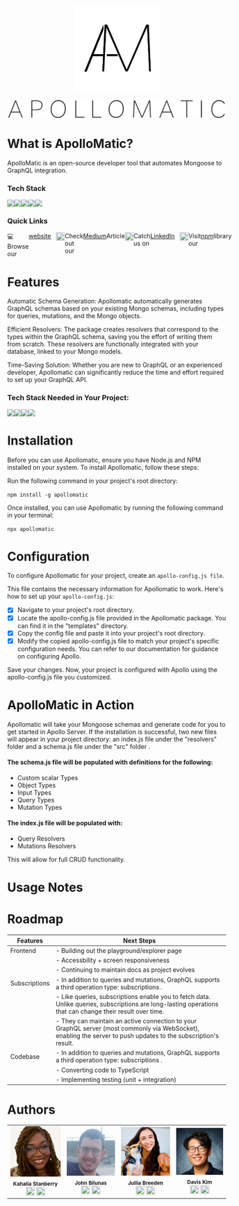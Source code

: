 <p align="center">
<img width="200" height="200" src="https://github.com/KahaliaS/apollomatic-imgs/blob/main/imgs/apollomatic-logo-sm.png">
</p>

<p align="center">
<img  src="https://github.com/KahaliaS/apollomatic-imgs/blob/main/imgs/apollomatic-text-logo.png">
</p>

# What is ApolloMatic?
ApolloMatic is an open-source developer tool that automates Mongoose to GraphQL integration.

### Tech Stack
	
  <div style="display: flex;">
    <img src="https://img.shields.io/badge/JavaScript-323330?style=for-the-badge&logo=javascript&logoColor=F7DF1E"/>
    <img src="https://img.shields.io/badge/Node%20js-339933?style=for-the-badge&logo=nodedotjs&logoColor=white"/>
    <img src = "https://img.shields.io/badge/json-5E5C5C?style=for-the-badge&logo=json&logoColor=white"/>
    <img src= "https://img.shields.io/badge/MongoDB-4EA94B?style=for-the-badge&logo=mongodb&logoColor=white"/>
    <img src="https://img.shields.io/badge/Mongoose-880000.svg?style=for-the-badge&logo=Mongoose&logoColor=white"/> 
  </div>

### Quick Links

<div style="display:flex;">
💻 Browse our <a href="http://www.apollomatic.com/">website</a> &nbsp;&nbsp;&nbsp;
<img src="https://miro.medium.com/v2/resize:fit:1400/1*psYl0y9DUzZWtHzFJLIvTw.png" width="20" height="20"/> Check out our <a href="#"> Medium</a> Article &nbsp;&nbsp;&nbsp;
<img src="https://cdn-icons-png.flaticon.com/256/174/174857.png" width="20" height="20"/>  Catch us on <a href="https://www.linkedin.com/company/apollomatic/">LinkedIn</a> &nbsp;&nbsp;&nbsp;
<img src="https://github.com/get-icon/geticon/blob/master/icons/npm.svg" width="20" height="20"/> Visit our <a href="https://www.npmjs.com/package/apollomatic">npm </a> library
</div>

# Features
Automatic Schema Generation: Apollomatic automatically generates GraphQL schemas based on your existing Mongo schemas, including types for queries, mutations, and the Mongo objects.

Efficient Resolvers: The package creates resolvers that correspond to the types within the GraphQL schema, saving you the effort of writing them from scratch. These resolvers are functionally integrated with your database, linked to your Mongo models.

Time-Saving Solution: Whether you are new to GraphQL or an experienced developer, Apollomatic can significantly reduce the time and effort required to set up your GraphQL API.

### Tech Stack Needed in Your Project:
<div style="display: flex;">
<img src="https://img.shields.io/badge/Mongoose-880000.svg?style=for-the-badge&logo=Mongoose&logoColor=white"/>
<img src= "https://img.shields.io/badge/MongoDB-4EA94B?style=for-the-badge&logo=mongodb&logoColor=white"/>
<img src="https://img.shields.io/badge/Apollo%20GraphQL-311C87.svg?style=for-the-badge&logo=Apollo-GraphQL&logoColor=white"/>
<img src="https://img.shields.io/badge/Node%20js-339933?style=for-the-badge&logo=nodedotjs&logoColor=white"/>
</div>

# Installation
Before you can use Apollomatic, ensure you have Node.js and NPM installed on your system. To install Apollomatic, follow these steps:

Run the following command in your project's root directory:

`npm install -g apollomatic`

Once installed, you can use Apollomatic by running the following command in your terminal:

`npx apollomatic`

# Configuration

To configure Apollomatic for your project, create an `apollo-config.js file`. 

This file contains the necessary information for Apollomatic to work. Here's how to set up your `apollo-config.js`:

- [x] Navigate to your project's root directory.
- [x] Locate the apollo-config.js file provided in the Apollomatic package. You can find it in the "templates" directory.
- [x] Copy the config file and paste it into your project's root directory.
- [x] Modify the copied apollo-config.js file to match your project's specific configuration needs. You can refer to our documentation for guidance on configuring Apollo.

Save your changes. Now, your project is configured with Apollo using the apollo-config.js file you customized.

# ApolloMatic in Action

Apollomatic will take your Mongoose schemas and generate code for you to get started in Apollo Server. If the installation is successful, two new files will appear in your project directory: an index.js file under the "resolvers" folder and a schema.js file under the "src" folder .

#### The schema.js file will be populated with definitions for the following:
- Custom scalar Types
- Object Types
- Input Types
- Query Types
- Mutation Types

#### The index.js file will be populated with:
- Query Resolvers
- Mutations Resolvers

This will allow for full CRUD functionality. 

# Usage Notes

# Roadmap

Features      | Next Steps
------------- | -------------
 Frontend     | - Building out the playground/explorer page 
 &nbsp;       | - Accessbility + screen responsiveness 
 &nbsp;       | - Continuing to maintain docs as project evolves
 Subscriptions| - In addition to queries and mutations, GraphQL supports a third operation type:  subscriptions . 
 &nbsp;       | - Like queries, subscriptions enable you to fetch data. Unlike queries, subscriptions are long-lasting operations that can change their result over time. 
 &nbsp;       | - They can maintain an active connection to your GraphQL server (most commonly via WebSocket), enabling the server to push updates to the subscription's result.
 Codebase     | - In addition to queries and mutations, GraphQL supports a third operation type:  subscriptions . 
 &nbsp;       | - Converting code to TypeScript 
 &nbsp;       | - Implementing testing (unit + integration) 


# Authors

<table>
  <tr>
    <td align="center">
      <img src="https://github.com/juliabreeden/ApolloMatic-Web/blob/dev/src/imgs/team/kahalia.png?raw=true" width="140px;" alt=""/>
      <br />
      <sub><b>Kahalia Stanberry</b></sub>
      <br />
      <a href="https://www.linkedin.com/in/kahalia-stanberry/"><img src="https://cdn-icons-png.flaticon.com/256/174/174857.png" width="20" height="20"/></a>
      <a href="https://github.com/KahaliaS"><img src="https://cdn-icons-png.flaticon.com/512/25/25231.png" width="20" height="20"/></a>
    </td>
    <td align="center">
      <img src="https://github.com/juliabreeden/ApolloMatic-Web/blob/dev/src/imgs/team/john.jpeg?raw=true" width="140px;" alt=""/>
      <br />
      <sub><b>John Bilunas</b></sub>
      <br />
      <a href="#"><img src="https://cdn-icons-png.flaticon.com/256/174/174857.png" width="20" height="20"/></a>
      <a href="https://github.com/john-bilunas"><img src="https://cdn-icons-png.flaticon.com/512/25/25231.png" width="20" height="20"/></a>
    </td>
     <td align="center">
      <img src="https://github.com/juliabreeden/ApolloMatic-Web/blob/dev/src/imgs/team/julia.jpeg?raw=true" width="140px;" alt=""/>
      <br />
      <sub><b>Juilia Breeden</b></sub>
      <br />
      <a href="https://www.linkedin.com/in/julia-breeden-0726b692/"><img src="https://cdn-icons-png.flaticon.com/256/174/174857.png" width="20" height="20"/></a>
      <a href="https://github.com/juliabreeden"><img src="https://cdn-icons-png.flaticon.com/512/25/25231.png" width="20" height="20"/></a>
    </td>
     <td align="center">
      <img src="https://github.com/juliabreeden/ApolloMatic-Web/blob/dev/src/imgs/team/davis.jpeg?raw=true" width="140px;" alt=""/>
      <br />
      <sub><b>Davis Kim</b></sub>
      <br />
      <a href="https://www.linkedin.com/in/daviskim-/"><img src="https://cdn-icons-png.flaticon.com/256/174/174857.png" width="20" height="20"/></a>
      <a href="https://github.com/mr-daviskim"><img src="https://cdn-icons-png.flaticon.com/512/25/25231.png" width="20" height="20"/></a>
    </td>
  </tr>
</table>



